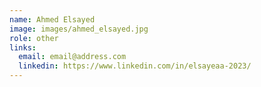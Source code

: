```yaml
---
name: Ahmed Elsayed
image: images/ahmed_elsayed.jpg
role: other
links:
  email: email@address.com
  linkedin: https://www.linkedin.com/in/elsayeaa-2023/
---
```

